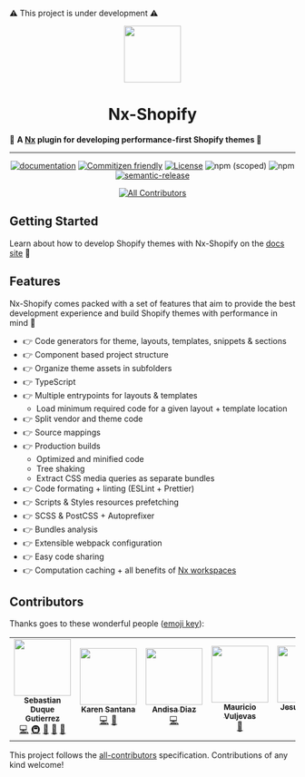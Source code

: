 ⚠️ This project is under development ⚠️

<p align="center">

<img src="https://raw.githubusercontent.com/nrwl/nx/master/images/nx-logo.png" height="100">

</p>
<h1 align="center">
  Nx-Shopify
</h1>

🔎 **A [Nx](https://nx.dev) plugin for developing performance-first Shopify themes 🚀**

<hr />

<div align="center">

[![documentation](https://github.com/trafilea/nx-shopify/workflows/documentation/badge.svg)](https://trafilea.github.io/nx-shopify/)
[![Commitizen friendly](https://img.shields.io/badge/commitizen-friendly-brightgreen.svg)](http://commitizen.github.io/cz-cli/)
[![License](https://img.shields.io/github/license/trafilea/nx-shopify)](https://github.com/trafilea/nx-shopify/blob/master/LICENSE)
![npm (scoped)](https://img.shields.io/npm/v/@trafilea/nx-shopify)
![npm](https://img.shields.io/npm/dm/@trafilea/nx-shopify)
[![semantic-release](https://img.shields.io/badge/%20%20%F0%9F%93%A6%F0%9F%9A%80-semantic--release-e10079.svg)](https://github.com/semantic-release/semantic-release)

<!-- ALL-CONTRIBUTORS-BADGE:START - Do not remove or modify this section -->

[![All Contributors](https://img.shields.io/badge/all_contributors-6-orange.svg?style=flat-square)](#contributors-)

<!-- ALL-CONTRIBUTORS-BADGE:END -->
</div>

## Getting Started

Learn about how to develop Shopify themes with Nx-Shopify on the [docs site](https://trafilea.github.io/nx-shopify/) 👀

## Features

Nx-Shopify comes packed with a set of features that aim to provide the best development experience and build Shopify themes with performance in mind 🚀

- 👉 Code generators for theme, layouts, templates, snippets & sections
- 👉 Component based project structure
- 👉 Organize theme assets in subfolders
- 👉 TypeScript
- 👉 Multiple entrypoints for layouts & templates
  - Load minimum required code for a given layout + template location
- 👉 Split vendor and theme code
- 👉 Source mappings
- 👉 Production builds
  - Optimized and minified code
  - Tree shaking
  - Extract CSS media queries as separate bundles
- 👉 Code formating + linting (ESLint + Prettier)
- 👉 Scripts & Styles resources prefetching
- 👉 SCSS & PostCSS + Autoprefixer
- 👉 Bundles analysis
- 👉 Extensible webpack configuration
- 👉 Easy code sharing
- 👉 Computation caching + all benefits of [Nx workspaces](https://nx.dev/latest/angular/getting-started/resources)

## Contributors

Thanks goes to these wonderful people ([emoji key](https://github.com/kentcdodds/all-contributors#emoji-key)):

<!-- ALL-CONTRIBUTORS-LIST:START - Do not remove or modify this section -->
<!-- prettier-ignore-start -->
<!-- markdownlint-disable -->
<table>
  <tr>
    <td align="center"><a href="https://sebastiandg7.github.io/"><img src="https://avatars0.githubusercontent.com/u/13395979?v=4?s=100" width="100px;" alt=""/><br /><sub><b>Sebastian Duque Gutierrez</b></sub></a><br /><a href="https://github.com/trafilea/nx-shopify/commits?author=sebastiandg7" title="Code">💻</a> <a href="#infra-sebastiandg7" title="Infrastructure (Hosting, Build-Tools, etc)">🚇</a> <a href="#ideas-sebastiandg7" title="Ideas, Planning, & Feedback">🤔</a> <a href="#blog-sebastiandg7" title="Blogposts">📝</a> <a href="https://github.com/trafilea/nx-shopify/commits?author=sebastiandg7" title="Documentation">📖</a></td>
    <td align="center"><a href="https://www.karensantana.co/"><img src="https://avatars1.githubusercontent.com/u/2827260?v=4?s=100" width="100px;" alt=""/><br /><sub><b>Karen Santana</b></sub></a><br /><a href="https://github.com/trafilea/nx-shopify/commits?author=karensantana" title="Code">💻</a> <a href="#ideas-karensantana" title="Ideas, Planning, & Feedback">🤔</a></td>
    <td align="center"><a href="https://github.com/andisadiazl"><img src="https://avatars1.githubusercontent.com/u/31493497?v=4?s=100" width="100px;" alt=""/><br /><sub><b>Andisa Diaz</b></sub></a><br /><a href="https://github.com/trafilea/nx-shopify/commits?author=andisadiazl" title="Code">💻</a></td>
    <td align="center"><a href="https://www.mvuljevas.com/"><img src="https://avatars1.githubusercontent.com/u/14046897?v=4?s=100" width="100px;" alt=""/><br /><sub><b>Mauricio Vuljevas</b></sub></a><br /><a href="#ideas-mvuljevas" title="Ideas, Planning, & Feedback">🤔</a></td>
    <td align="center"><a href="https://github.com/jsalinasvela"><img src="https://avatars2.githubusercontent.com/u/28662284?v=4?s=100" width="100px;" alt=""/><br /><sub><b>Jesus Salinas Vela</b></sub></a><br /><a href="#ideas-jsalinasvela" title="Ideas, Planning, & Feedback">🤔</a> <a href="#projectManagement-jsalinasvela" title="Project Management">📆</a></td>
    <td align="center"><a href="https://github.com/sophiecarreras"><img src="https://avatars0.githubusercontent.com/u/49928680?v=4?s=100" width="100px;" alt=""/><br /><sub><b>Sophie</b></sub></a><br /><a href="#projectManagement-sophiecarreras" title="Project Management">📆</a></td>
  </tr>
</table>

<!-- markdownlint-restore -->
<!-- prettier-ignore-end -->

<!-- ALL-CONTRIBUTORS-LIST:END -->

This project follows the [all-contributors](https://github.com/kentcdodds/all-contributors) specification. Contributions of any kind welcome!
